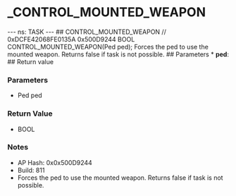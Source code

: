 # _CONTROL_MOUNTED_WEAPON

--- ns: TASK --- ## CONTROL_MOUNTED_WEAPON  // 0xDCFE42068FE0135A 0x500D9244 BOOL CONTROL_MOUNTED_WEAPON(Ped ped);  Forces the ped to use the mounted weapon. Returns false if task is not possible.  ## Parameters * **ped**:  ## Return value

### Parameters
* Ped ped

### Return Value
* BOOL

### Notes
* AP Hash: 0x0x500D9244
* Build: 811
* Forces the ped to use the mounted weapon.
Returns false if task is not possible.

